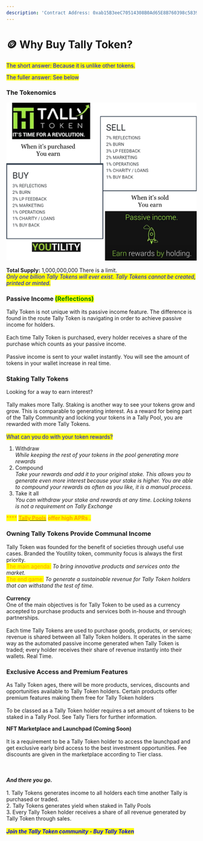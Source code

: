 ```yaml
---
description: 'Contract Address: 0xab15B3eeC70514308B0Ad65E8B760398c5839947'
---
```


# 🪙 Why Buy Tally Token?

<mark style="color:blue;">The short answer:  Because it is unlike other tokens.</mark>

<mark style="color:blue;">The fuller answer:  See below</mark>

### The Tokenomics

![BUY and SELL % can alter slightly to encourage buying pressure.  It will never go beyond 20%](<.gitbook/assets/image (2) (1).png>)

**Total Supply:**  1,000,000,000       There is a limit.\
_<mark style="color:blue;">Only one billion Tally Tokens will ever exist.  Tally Tokens cannot be created, printed or minted.</mark>_

### Passive Income <mark style="color:green;">(Reflections)</mark>

Tally Token is not unique with its passive income feature.  The difference is found in the route Tally Token is navigating in order to achieve passive income for holders.\
\
Each time Tally Token is purchased, every holder receives a share of the purchase which counts as your passive income.  \
\
Passive income is sent to your wallet instantly.  You will see the amount of tokens in your wallet increase in real time.

### Staking Tally Tokens

Looking for a way to earn interest?  \
\
Tally makes more Tally.  Staking is another way to see your tokens grow and grow.  This is comparable to generating interest.  As a reward for being part of the Tally Community and locking your tokens in a Tally Pool, you are rewarded with more Tally Tokens.    \
\
<mark style="color:blue;">What can you do with your token rewards?</mark>&#x20;

1. Withdraw\
   _While keeping the rest of your tokens in the pool generating more rewards_
2. Compound\
   _Take your rewards and add it to your original stake.  This allows you to generate even more interest  because your stake is higher.  You are able to compound your rewards as often as you like, it is a manual process._
3. Take it all\
   _You can withdraw your stake and rewards at any time.  Locking tokens is not a requirement on Tally Exchange_

&#x20;           <mark style="color:orange;">****</mark>            [<mark style="color:orange;">**Tally Pools**</mark>](https://app.tally-ho.org/pools/stake\_tally) <mark style="color:orange;">**offer high APRs .**</mark>

### Owning Tally Tokens Provide Communal Income

Tally Token was founded for the benefit of societies through useful use cases.  Branded the Youtility token, community focus is always the first priority.  \
<mark style="color:orange;">The main agenda:</mark> _To bring innovative products and services onto the market._ \
<mark style="color:orange;">The end game:</mark> _To generate a sustainable revenue for Tally Token holders that can withstand the test of time._  \
\
**Currency**\
One of the main objectives is for Tally Token to be used as a currency accepted to purchase products and services both in-house and through partnerships.\
\
Each time Tally Tokens are used to purchase goods, products, or services; revenue is shared between all Tally Token holders.  It operates in the same way as the automated passive income generated when Tally Token is traded; every holder receives their share of revenue instantly into their wallets.  Real Time.

### Exclusive Access and Premium Features

As Tally Token ages, there will be more products, services, discounts and opportunities available to Tally Token holders.  Certain products offer premium features making them free for Tally Token holders\
\
To be classed as a Tally Token holder requires a set amount of tokens to be staked in a Tally Pool. See Tally Tiers for further information.

**NFT Marketplace and Launchpad (Coming Soon)**\
\
It is a requirement to be a Tally Token holder to access the launchpad and get exclusive early bird access to the best investment opportunities.  Fee discounts are given in the marketplace according to Tier class.\
\
\
\
_**And there you go.**_\
\
1\. Tally Tokens generates income to all holders each time another Tally is purchased or traded.\
2\. Tally Tokens generates yield when staked in Tally Pools\
3\. Every Tally Token holder receives a share of all revenue generated by Tally Token through sales.\
\
_<mark style="color:blue;">**Join the Tally Token community - Buy Tally Token**</mark>_
